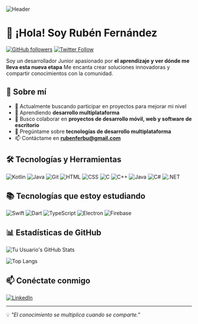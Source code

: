 
![Header](https://media.licdn.com/dms/image/v2/D4D16AQF07hgB9-bH7A/profile-displaybackgroundimage-shrink_350_1400/profile-displaybackgroundimage-shrink_350_1400/0/1721199300699?e=1745452800&v=beta&t=MAfIGJt5OKho9q_q4o_XCYioth3U1kWG-23gYKWhGXY)

# 👋 ¡Hola! Soy Rubén Fernández 

[![GitHub followers](https://img.shields.io/github/followers/tuusuario?style=social)](https://github.com/tuusuario)
[![Twitter Follow](https://img.shields.io/twitter/follow/tuusuario?style=social)](https://twitter.com/tuusuario)

Soy un desarrollador Junior apasionado por **el aprendizaje y ver dónde me lleva esta nueva etapa** Me encanta crear soluciones innovadoras y compartir conocimientos con la comunidad.

## 🚀 Sobre mí

- 🔭 Actualmente buscando participar en proyectos para mejorar mi nivel
- 🌱 Aprendiendo **desarrollo multiplataforma**
- 👯 Busco colaborar en **proyectos de desarrollo móvil, web y software de escritorio**
- 💬 Pregúntame sobre **tecnologías de desarrollo multiplataforma**
- 📫 Contáctame en **rubenferbu@gmail.com**

## 🛠️ Tecnologías y Herramientas

![Kotlin](https://img.shields.io/badge/-Kotlin-0095D5?logo=kotlin&logoColor=white&style=flat-square)
![Java](https://img.shields.io/badge/-Java-007396?logo=java&logoColor=white&style=flat-square)
![Git](https://img.shields.io/badge/-Git-F05032?logo=git&logoColor=white&style=flat-square)
![HTML](https://img.shields.io/badge/-HTML5-E34F26?logo=html5&logoColor=white&style=flat-square)
![CSS](https://img.shields.io/badge/-CSS3-1572B6?logo=css3&logoColor=white&style=flat-square)
![C](https://img.shields.io/badge/-C-A8B9CC?logo=c&logoColor=black&style=flat-square)
![C++](https://img.shields.io/badge/-C++-00599C?logo=c%2B%2B&logoColor=white&style=flat-square)
![Java](https://img.shields.io/badge/-Java-007396?logo=java&logoColor=white&style=flat-square)
![C#](https://img.shields.io/badge/-C%23-239120?logo=c-sharp&logoColor=white&style=flat-square)
![.NET](https://img.shields.io/badge/-.NET-512BD4?logo=dotnet&logoColor=white&style=flat-square)
<!--
![JavaScript](https://img.shields.io/badge/-JavaScript-F7DF1E?logo=javascript&logoColor=black&style=flat-square)
![React](https://img.shields.io/badge/-React-61DAFB?logo=react&logoColor=white&style=flat-square)
![Node.js](https://img.shields.io/badge/-Node.js-339933?logo=node.js&logoColor=white&style=flat-square)
![Flutter](https://img.shields.io/badge/-Flutter-02569B?logo=flutter&logoColor=white&style=flat-square)
-->

## 📚 Tecnologías que estoy estudiando

![Swift](https://img.shields.io/badge/-Swift-FA7343?logo=swift&logoColor=white&style=flat-square)
![Dart](https://img.shields.io/badge/-Dart-0175C2?logo=dart&logoColor=white&style=flat-square)
![TypeScript](https://img.shields.io/badge/-TypeScript-3178C6?logo=typescript&logoColor=white&style=flat-square)
![Electron](https://img.shields.io/badge/-Electron-47848F?logo=electron&logoColor=white&style=flat-square)
![Firebase](https://img.shields.io/badge/-Firebase-FFCA28?logo=firebase&logoColor=black&style=flat-square)

## 📊 Estadísticas de GitHub

![Tu Usuario's GitHub Stats](https://github-readme-stats.vercel.app/api?username=tuusuario&show_icons=true&theme=radical)

![Top Langs](https://github-readme-stats.vercel.app/api/top-langs/?username=tuusuario&layout=compact&theme=radical)

## 📫 Conéctate conmigo

[![LinkedIn](https://img.shields.io/badge/-LinkedIn-0077B5?logo=linkedin&logoColor=white&style=flat-square)](www.linkedin.com/in/rubénfernándezbuzón)
<!--
[![Twitter](https://img.shields.io/badge/-Twitter-1DA1F2?logo=twitter&logoColor=white&style=flat-square)](https://twitter.com/tuusuario)
[![Portfolio](https://img.shields.io/badge/-Portfolio-000?logo=vercel&logoColor=white&style=flat-square)](https://tuportafolio.com)
-->
---
💡 *"El conocimiento se multiplica cuando se comparte."*

<!--
**rubenferbu/rubenferbu** is a ✨ _special_ ✨ repository because its `README.md` (this file) appears on your GitHub profile.

Here are some ideas to get you started:

- 🔭 I’m currently working on ...
- 🌱 I’m currently learning ...
- 👯 I’m looking to collaborate on ...
- 🤔 I’m looking for help with ...
- 💬 Ask me about ...
- 📫 How to reach me: ...
- 😄 Pronouns: ...
- ⚡ Fun fact: ...
-->
